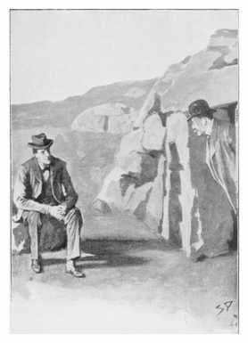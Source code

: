 ![The hound of the Baskervilles: Another adventure of Sherlock Holmes by Doyle, Arthur Conan, Sir, 1859-1930. Page 259](p.259.jpg "There he sat upon a stone.")
